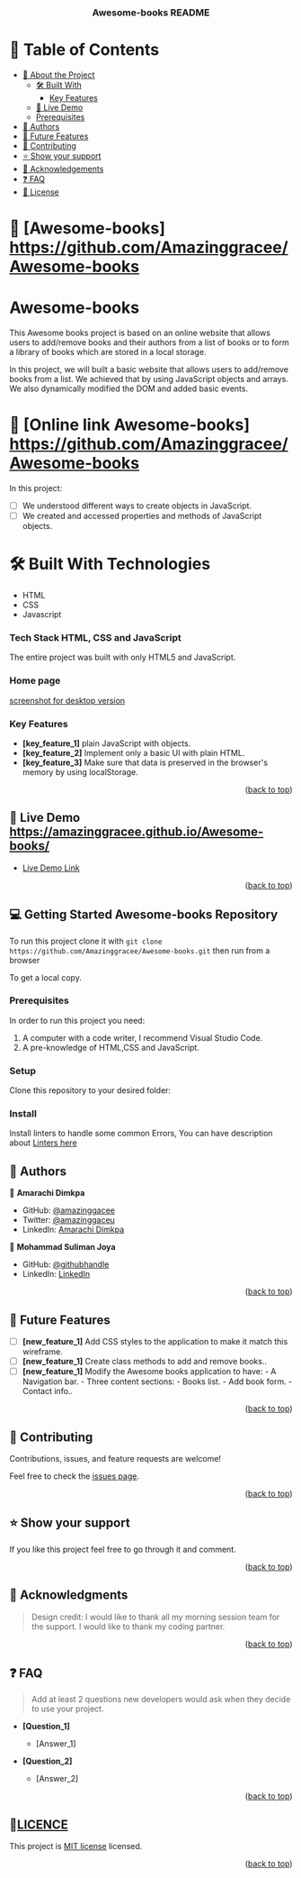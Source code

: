 


<div align="center">

  <h3 id = "readme-top"><b>Awesome-books README </b></h3>

</div>

<!-- TABLE OF CONTENTS -->

# 📗 Table of Contents

- [📖 About the Project](#about-project)
  - [🛠 Built With](#built-with)
    - [Key Features](#key-features)
  - [🚀 Live Demo](#live-demo)
  - [Prerequisites](#Prerequisites)
- [👥 Authors](#authors)
- [🔭 Future Features](#future-features)
- [🤝 Contributing](#contributing)
- [⭐️ Show your support](#support)
- [🙏 Acknowledgements](#acknowledgements)
- [❓ FAQ](#faq)
- [📝 License](#license)

<!-- PROJECT DESCRIPTION -->

# 📖 [Awesome-books] <a name="about-project">https://github.com/Amazinggracee/Awesome-books</a>

# Awesome-books
This Awesome books project is based on an online website that allows users to add/remove books and their authors from a list of books or to form a library of books which are stored in a local storage.


In this project, we will built a basic website that allows users to add/remove books from a list. We achieved that by using JavaScript objects and arrays. We also dynamically modified the DOM and added basic events.


# 📖 [Online link Awesome-books] <a name="about-project">https://github.com/Amazinggracee/Awesome-books</a>

In this project:
- [ ] We understood different ways to create objects in JavaScript.
- [ ] We created and accessed properties and methods of JavaScript objects.
      
# 🛠 Built With <a name="built-with">Technologies</a>

- HTML
- CSS
- Javascript

### Tech Stack <a name="tech-stack">HTML, CSS and JavaScript</a>

The entire project was built with only HTML5 and JavaScript.

### Home page

[screenshot for desktop version](./images/pix.png)

<!-- Features -->

### Key Features <a name="key-features">
- **[key_feature_1]** plain JavaScript with objects.
- **[key_feature_2]** Implement only a basic UI with plain HTML.
- **[key_feature_3]** Make sure that data is preserved in the browser's memory by using localStorage.
</a>
<p align="right">(<a href="#readme-top">back to top</a>)</p>

<!-- LIVE DEMO -->

## 🚀 Live Demo <a name="live-demo">https://amazinggracee.github.io/Awesome-books/</a>
- [Live Demo Link](https://amazinggracee.github.io/Awesome-books/)

<p align="right">(<a href="#readme-top">back to top</a>)</p>

<!-- GETTING STARTED -->

## 💻 Getting Started <a name="getting-started">Awesome-books Repository

To run this project clone it with `git clone https://github.com/Amazinggracee/Awesome-books.git`
then run from a browser

To get a local copy.
</a>

### Prerequisites

In order to run this project you need:

1. A computer with a code writer, I recommend Visual Studio Code.
2. A pre-knowledge of HTML,CSS and JavaScript.

### Setup

Clone this repository to your desired folder:

### Install

Install linters to handle some common Errors, You can have description about [Linters here](https://github.com/microverseinc/linters-config)

<!-- AUTHORS -->

## 👥 Authors <a name="authors"></a>

👤 **Amarachi Dimkpa**

- GitHub: [@amazinggacee](https://github.com/Amazinggracee)
- Twitter: [@amazinggaceu](https://twitter.com/amazinggraceu)
- LinkedIn: [Amarachi Dimkpa](https://linkedin.com/in/amarachi-dimkpa-070643183)

👤 **Mohammad Suliman Joya**

- GitHub: [@githubhandle](https://github.com/SulimanJoya)
- LinkedIn: [LinkedIn](https://www.linkedin.com/in/sjoya66/)
<p align="right">(<a href="#readme-top">back to top</a>)</p>

<!-- FUTURE FEATURES -->

## 🔭 Future Features <a name="future-features"></a>

- [ ] **[new_feature_1]** Add CSS styles to the application to make it match this wireframe.
- [ ] **[new_feature_1]** Create class methods to add and remove books..
- [ ] **[new_feature_1]** Modify the Awesome books application to have:
                            - A Navigation bar.
                            - Three content sections:
                            - Books list.
                            - Add book form.
                            - Contact info..

<p align="right">(<a href="#readme-top">back to top</a>)</p>
<!-- CONTRIBUTING -->

## 🤝 Contributing <a name="contributing"></a>

Contributions, issues, and feature requests are welcome!

Feel free to check the [issues page](https://github.com/Amazinggracee/Awesome-books/issues).

<p align="right">(<a href="#readme-top">back to top</a>)</p>

<!-- SUPPORT -->

## ⭐️ Show your support <a name="support"></a>

If you like this project feel free to go through it and comment.

<p align="right">(<a href="#readme-top">back to top</a>)</p>

<!-- ACKNOWLEDGEMENTS -->


## 🙏 Acknowledgments <a name="acknowledgements"></a>

> Design credit:
> I would like to thank all my morning session team for the support.
I would like to thank my coding partner.

<p align="right">(<a href="#readme-top">back to top</a>)</p>

<!-- FAQ (optional) -->

## ❓ FAQ <a name="faq"></a>

> Add at least 2 questions new developers would ask when they decide to use your project.

- **[Question_1]**

  - [Answer_1]

- **[Question_2]**

  - [Answer_2]

<p align="right">(<a href="#readme-top">back to top</a>)</p>

<!-- LICENSE -->

## 📝<a href= "https://github.com/Amazinggracee/Awesome-books/blob/main/LICENSE" name="license.txt">LICENCE</a>

This project is [MIT license](./License.txt) licensed.

<p align="right">(<a href="#readme-top">back to top</a>)</p>
